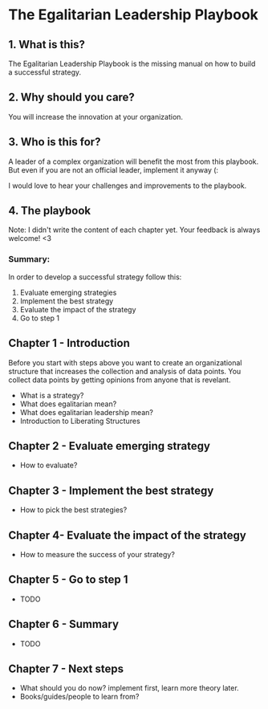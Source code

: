 <!-- numbers -->

# The Egalitarian Leadership Playbook

## 1. What is this?
The Egalitarian Leadership Playbook is the missing manual on how to build a successful strategy.

## 2. Why should you care?
You will increase the innovation at your organization.

## 3. Who is this for?
A leader of a complex organization will benefit the most from this playbook. But even if you are not an official leader, implement it anyway (: 

I would love to hear your challenges and improvements to the playbook.

## 4. The playbook
Note: I didn't write the content of each chapter yet. Your feedback is always welcome! <3

### Summary:

In order to develop a successful strategy follow this:
1. Evaluate emerging strategies
1. Implement the best strategy
1. Evaluate the impact of the strategy
1. Go to step 1

## Chapter 1 - Introduction

Before you start with steps above you want to create an organizational structure that increases the collection and analysis of data points. You collect data points by getting opinions from anyone that is revelant.

* What is a strategy?
* What does egalitarian mean?
* What does egalitarian leadership mean?
* Introduction to Liberating Structures

## Chapter 2 - Evaluate emerging strategy
* How to evaluate?

## Chapter 3 - Implement the best strategy
* How to pick the best strategies?

## Chapter 4- Evaluate the impact of the strategy
* How to measure the success of your strategy?

## Chapter 5 - Go to step 1
* TODO

## Chapter 6 - Summary
* TODO

## Chapter 7 - Next steps
* What should you do now? implement first, learn more theory later.
* Books/guides/people to learn from?

